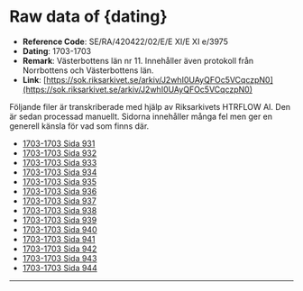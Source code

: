 
# Raw data of {dating}

- **Reference Code**: SE/RA/420422/02/E/E XI/E XI e/3975
- **Dating**: 1703-1703
- **Remark**: Västerbottens län nr 11. Innehåller även protokoll från Norrbottens och Västerbottens län.
- **Link**: [https://sok.riksarkivet.se/arkiv/J2whI0UAyQFOc5VCqczpN0](https://sok.riksarkivet.se/arkiv/J2whI0UAyQFOc5VCqczpN0)

Följande filer är transkriberade med hjälp av Riksarkivets HTRFLOW AI. Den är sedan processad manuellt. Sidorna innehåller många fel men ger en generell känsla för vad som finns där.

- [1703-1703 Sida 931](1703-Sida-931.md)
- [1703-1703 Sida 932](1703-Sida-932.md)
- [1703-1703 Sida 933](1703-Sida-933.md)
- [1703-1703 Sida 934](1703-Sida-934.md)
- [1703-1703 Sida 935](1703-Sida-935.md)
- [1703-1703 Sida 936](1703-Sida-936.md)
- [1703-1703 Sida 937](1703-Sida-937.md)
- [1703-1703 Sida 938](1703-Sida-938.md)
- [1703-1703 Sida 939](1703-Sida-939.md)
- [1703-1703 Sida 940](1703-Sida-940.md)
- [1703-1703 Sida 941](1703-Sida-941.md)
- [1703-1703 Sida 942](1703-Sida-942.md)
- [1703-1703 Sida 943](1703-Sida-943.md)
- [1703-1703 Sida 944](1703-Sida-944.md)
---
